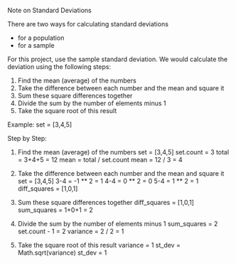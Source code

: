 Note on Standard Deviations

There are two ways for calculating standard deviations
 * for a population
 * for a sample

For this project, use the sample standard deviation.
We would calculate the deviation using the following steps:

1. Find the mean (average) of the numbers
2. Take the difference between each number and the mean and square it
3. Sum these square differences together
4. Divide the sum by the number of elements minus 1
5. Take the square root of this result

Example:
set = [3,4,5]

Step by Step:

1. Find the mean (average) of the numbers
  set = [3,4,5]
  set.count = 3
  total = 3+4+5 = 12
  mean = total / set.count
  mean = 12 / 3 = 4

2. Take the difference between each number and the mean and square it
  set = [3,4,5]
  3-4 = -1 ** 2 = 1
  4-4 = 0 ** 2 = 0
  5-4 = 1 ** 2 = 1
  diff_squares = [1,0,1]

3. Sum these square differences together
  diff_squares = [1,0,1]
  sum_squares = 1+0+1 = 2

4. Divide the sum by the number of elements minus 1
  sum_squares = 2
  set.count - 1 = 2
  variance = 2 / 2 = 1

5. Take the square root of this result
  variance = 1
  st_dev = Math.sqrt(variance)
  st_dev = 1
